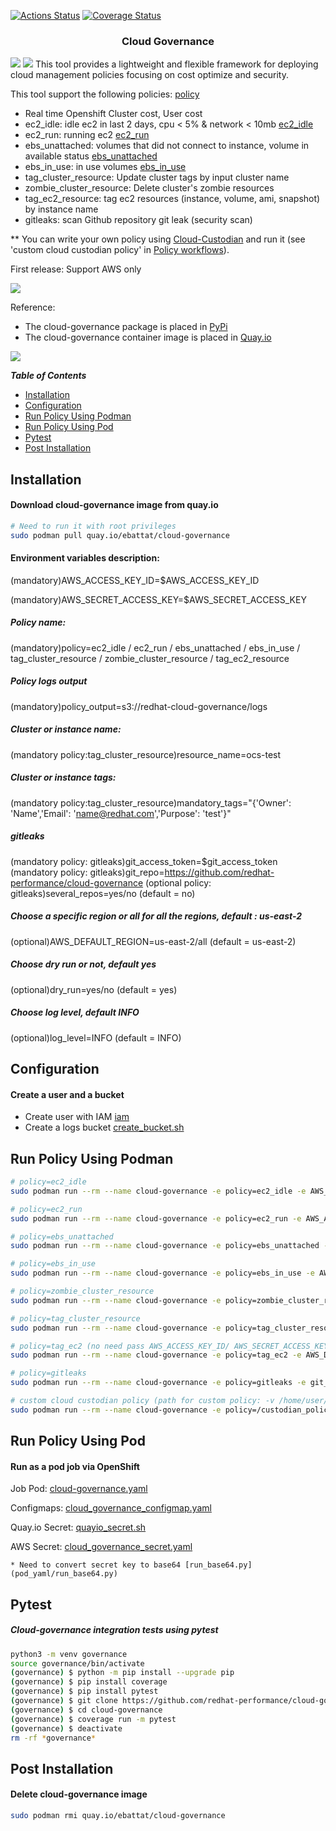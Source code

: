 
[![Actions Status](https://github.com/redhat-performance/cloud-governance/workflows/Build/badge.svg)](https://github.com/redhat-performance/cloud-governance/actions)
[![Coverage Status](https://coveralls.io/repos/github/redhat-performance/cloud-governance/badge.svg?branch=main)](https://coveralls.io/github/redhat-performance/cloud-governance?branch=main)


<h3 align="center">Cloud Governance</h3>

![](images/cloud_governance1.png)
![](images/demo.gif)
This tool provides a lightweight and flexible framework for deploying cloud management policies focusing on 
cost optimize and security.

This tool support the following policies:
[policy](cloud_governance/policy)

* Real time Openshift Cluster cost, User cost
* ec2_idle: idle ec2 in last 2 days, cpu < 5% & network < 10mb [ec2_idle](cloud_governance/policy/ec2_idle.yml)
* ec2_run: running ec2 [ec2_run](cloud_governance/policy/ec2_run.yml)
* ebs_unattached: volumes that did not connect to instance, volume in available status [ebs_unattached](cloud_governance/policy/ebs_unattached.yml)
* ebs_in_use: in use volumes [ebs_in_use](cloud_governance/policy/ebs_in_use.yml)
* tag_cluster_resource: Update cluster tags by input cluster name 
* zombie_cluster_resource: Delete cluster's zombie resources
* tag_ec2_resource: tag ec2 resources (instance, volume, ami, snapshot) by instance name
* gitleaks: scan Github repository git leak (security scan)  

** You can write your own policy using [Cloud-Custodian](https://cloudcustodian.io/docs/quickstart/index.html)
   and run it (see 'custom cloud custodian policy' in [Policy workflows](#policy-workloads)).

First release: Support AWS only
 
![](images/cloud_governance2.png)

Reference:
* The cloud-governance package is placed in [PyPi](https://pypi.org/project/cloud-governance/)
* The cloud-governance container image is placed in [Quay.io](https://quay.io/repository/ebattat/cloud-governance)

![](images/cloud_governance3.png)

_**Table of Contents**_

<!-- TOC -->
- [Installation](#installation)
- [Configuration](#configuration)
- [Run Policy Using Podman](#run-policy-using-podman)
- [Run Policy Using Pod](#run-policy-using-pod)
- [Pytest](#pytest)
- [Post Installation](#post-installation)

<!-- /TOC -->

## Installation

#### Download cloud-governance image from quay.io
```sh
# Need to run it with root privileges
sudo podman pull quay.io/ebattat/cloud-governance
```

#### Environment variables description:

(mandatory)AWS_ACCESS_KEY_ID=$AWS_ACCESS_KEY_ID

(mandatory)AWS_SECRET_ACCESS_KEY=$AWS_SECRET_ACCESS_KEY

##### Policy name:
(mandatory)policy=ec2_idle / ec2_run / ebs_unattached / ebs_in_use / tag_cluster_resource / zombie_cluster_resource / tag_ec2_resource

##### Policy logs output
(mandatory)policy_output=s3://redhat-cloud-governance/logs

##### Cluster or instance name:
(mandatory policy:tag_cluster_resource)resource_name=ocs-test

##### Cluster or instance tags:
(mandatory policy:tag_cluster_resource)mandatory_tags="{'Owner': 'Name','Email': 'name@redhat.com','Purpose': 'test'}"

##### gitleaks
(mandatory policy: gitleaks)git_access_token=$git_access_token
(mandatory policy: gitleaks)git_repo=https://github.com/redhat-performance/cloud-governance
(optional policy: gitleaks)several_repos=yes/no (default = no)

##### Choose a specific region or all for all the regions, default : us-east-2
(optional)AWS_DEFAULT_REGION=us-east-2/all (default = us-east-2)

##### Choose dry run or not, default yes
(optional)dry_run=yes/no (default = yes)

##### Choose log level, default INFO
(optional)log_level=INFO (default = INFO)

## Configuration
#### Create a user and a bucket
* Create user with IAM [iam](iam)
* Create a logs bucket [create_bucket.sh](iam/create_bucket.sh)

## Run Policy Using Podman 
```sh
# policy=ec2_idle
sudo podman run --rm --name cloud-governance -e policy=ec2_idle -e AWS_ACCESS_KEY_ID=$AWS_ACCESS_KEY_ID -e AWS_SECRET_ACCESS_KEY=$AWS_SECRET_ACCESS_KEY -e AWS_DEFAULT_REGION=us-east-2 -e dry_run=yes -e policy_output=s3://bucket/logs -e log_level=INFO quay.io/ebattat/cloud-governance

# policy=ec2_run
sudo podman run --rm --name cloud-governance -e policy=ec2_run -e AWS_ACCESS_KEY_ID=$AWS_ACCESS_KEY_ID -e AWS_SECRET_ACCESS_KEY=$AWS_SECRET_ACCESS_KEY -e AWS_DEFAULT_REGION=us-east-2 -e dry_run=yes -e policy_output=s3://bucket/logs -e log_level=INFO quay.io/ebattat/cloud-governance

# policy=ebs_unattached
sudo podman run --rm --name cloud-governance -e policy=ebs_unattached -e AWS_ACCESS_KEY_ID=$AWS_ACCESS_KEY_ID -e AWS_SECRET_ACCESS_KEY=$AWS_SECRET_ACCESS_KEY -e AWS_DEFAULT_REGION=us-east-2 -e dry_run=yes -e policy_output=s3://bucket/logs -e log_level=INFO quay.io/ebattat/cloud-governance

# policy=ebs_in_use
sudo podman run --rm --name cloud-governance -e policy=ebs_in_use -e AWS_ACCESS_KEY_ID=$AWS_ACCESS_KEY_ID -e AWS_SECRET_ACCESS_KEY=$AWS_SECRET_ACCESS_KEY -e AWS_DEFAULT_REGION=us-east-2 -e dry_run=yes -e policy_output=s3://bucket/logs -e log_level=INFO quay.io/ebattat/cloud-governance

# policy=zombie_cluster_resource
sudo podman run --rm --name cloud-governance -e policy=zombie_cluster_resource -e AWS_ACCESS_KEY_ID=$AWS_ACCESS_KEY_ID -e AWS_SECRET_ACCESS_KEY=$AWS_SECRET_ACCESS_KEY -e AWS_DEFAULT_REGION=us-east-2 -e dry_run=yes -e resource=zombie_cluster_elastic_ip -e cluster_tag=kubernetes.io/cluster/test-pd9qq -e log_level=INFO quay.io/ebattat/cloud-governance

# policy=tag_cluster_resource
sudo podman run --rm --name cloud-governance -e policy=tag_cluster_resource -e AWS_ACCESS_KEY_ID=$AWS_ACCESS_KEY_ID -e AWS_SECRET_ACCESS_KEY=$AWS_SECRET_ACCESS_KEY -e AWS_DEFAULT_REGION=us-east-2 -e dry_run=yes -e resource_name=ocs-test -e mandatory_tags="{'Owner': 'Name','Email': 'name@redhat.com','Purpose': 'test'}" -e log_level=INFO -v /etc/localtime:/etc/localtime quay.io/ebattat/cloud-governance

# policy=tag_ec2 (no need pass AWS_ACCESS_KEY_ID/ AWS_SECRET_ACCESS_KEY using role)
sudo podman run --rm --name cloud-governance -e policy=tag_ec2 -e AWS_DEFAULT_REGION=us-east-2 -e dry_run=no -e resource_name=ocp-orch-perf -e mandatory_tags="{'Owner': 'Name','Email': 'name@redhat.com','Purpose': 'test'}" -e log_level=INFO -v /etc/localtime:/etc/localtime quay.io/ebattat/cloud-governance

# policy=gitleaks
sudo podman run --rm --name cloud-governance -e policy=gitleaks -e git_access_token=$git_access_token -e git_repo=https://github.com/redhat-performance/cloud-governance -e several_repos=no -e log_level=INFO quay.io/ebattat/cloud-governance

# custom cloud custodian policy (path for custom policy: -v /home/user/custodian_policy:/custodian_policy)
sudo podman run --rm --name cloud-governance -e policy=/custodian_policy/policy.yml -e AWS_ACCESS_KEY_ID=$AWS_ACCESS_KEY_ID -e AWS_SECRET_ACCESS_KEY=$AWS_SECRET_ACCESS_KEY -e AWS_DEFAULT_REGION=us-east-2 -e dry_run=yes -e policy_output=s3://bucket/logs -e log_level=INFO -v /home/user/custodian_policy:/custodian_policy --privileged quay.io/ebattat/cloud-governance

```

## Run Policy Using Pod

#### Run as a pod job via OpenShift

Job Pod: [cloud-governance.yaml](pod_yaml/cloud-governance.yaml)

Configmaps: [cloud_governance_configmap.yaml](pod_yaml/cloud_governance_configmap.yaml)

Quay.io Secret: [quayio_secret.sh](pod_yaml/quayio_secret.sh)

AWS Secret: [cloud_governance_secret.yaml](pod_yaml/cloud_governance_secret.yaml)

    * Need to convert secret key to base64 [run_base64.py](pod_yaml/run_base64.py)

## Pytest

##### Cloud-governance integration tests using pytest
```sh
python3 -m venv governance
source governance/bin/activate
(governance) $ python -m pip install --upgrade pip
(governance) $ pip install coverage
(governance) $ pip install pytest
(governance) $ git clone https://github.com/redhat-performance/cloud-governance
(governance) $ cd cloud-governance
(governance) $ coverage run -m pytest
(governance) $ deactivate
rm -rf *governance*
```

## Post Installation

#### Delete cloud-governance image
```sh
sudo podman rmi quay.io/ebattat/cloud-governance
```
